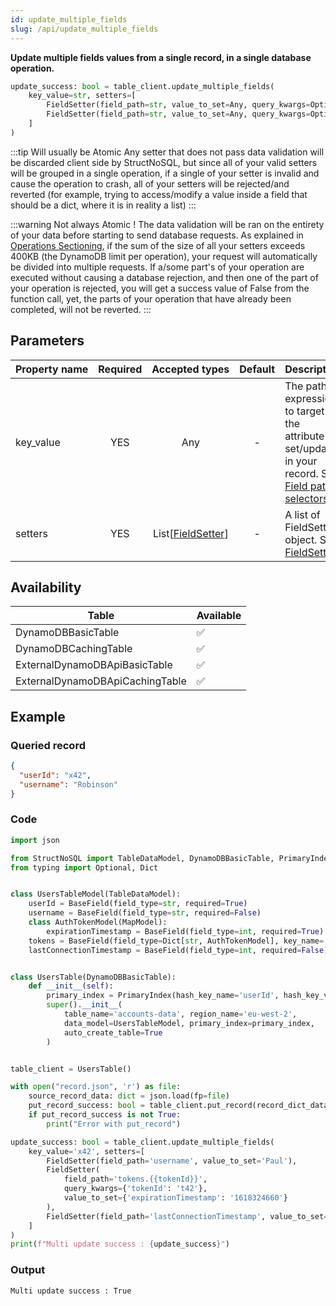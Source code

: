 ```yaml
---
id: update_multiple_fields
slug: /api/update_multiple_fields
---
```


**Update multiple fields values from a single record, in a single database operation.**

```python
update_success: bool = table_client.update_multiple_fields(
    key_value=str, setters=[
        FieldSetter(field_path=str, value_to_set=Any, query_kwargs=Optional[dict]),
        FieldSetter(field_path=str, value_to_set=Any, query_kwargs=Optional[dict])
    ]
)
```

:::tip Will usually be Atomic
Any setter that does not pass data validation will be discarded client side by StructNoSQL, but since all of your valid 
setters will be grouped in a single operation, if a single of your setter is invalid and cause the operation to crash, 
all of your setters will be rejected/and reverted (for example, trying to access/modify a value inside a field that 
should be a dict, where it is in reality a list)
:::

:::warning Not always Atomic !
The data validation will be ran on the entirety of your data before starting to
send database requests. As explained in [Operations Sectioning](../details/operations_sectioning.md), if the sum of the 
size of all your setters exceeds 400KB (the DynamoDB limit per operation), your request will automatically be divided 
into multiple requests. If a/some part's of your operation are executed without causing a database rejection, and then 
one of the part of your operation is rejected, you will get a success value of False from the function call, yet, the 
parts of your operation that have already been completed, will not be reverted.
:::

## Parameters
| Property&nbsp;name | Required | Accepted&nbsp;types | Default | Description |
| ------------------ | :------: | :-----------------: | :-----: | :---------- |
| key_value | YES | Any | - | The path expression to target the attribute to set/update in your record. See [Field path selectors](../basics/field_path_selectors.md)
| setters | YES | List[[FieldSetter](../api/FieldSetter.md)] | - | A list of FieldSetter object. See [FieldSetter](../api/FieldSetter.md) |


## Availability
| Table | Available |
| ----- | :-------- |
| DynamoDBBasicTable | ✅
| DynamoDBCachingTable | ✅
| ExternalDynamoDBApiBasicTable | ✅
| ExternalDynamoDBApiCachingTable | ✅

## Example

### Queried record
```json
{
  "userId": "x42",
  "username": "Robinson"
}
```

### Code
```python
import json

from StructNoSQL import TableDataModel, DynamoDBBasicTable, PrimaryIndex, BaseField, MapModel, FieldSetter
from typing import Optional, Dict


class UsersTableModel(TableDataModel):
    userId = BaseField(field_type=str, required=True)
    username = BaseField(field_type=str, required=False)
    class AuthTokenModel(MapModel):
        expirationTimestamp = BaseField(field_type=int, required=True)
    tokens = BaseField(field_type=Dict[str, AuthTokenModel], key_name='tokenId', required=False)
    lastConnectionTimestamp = BaseField(field_type=int, required=False)


class UsersTable(DynamoDBBasicTable):
    def __init__(self):
        primary_index = PrimaryIndex(hash_key_name='userId', hash_key_variable_python_type=str)
        super().__init__(
            table_name='accounts-data', region_name='eu-west-2',
            data_model=UsersTableModel, primary_index=primary_index,
            auto_create_table=True
        )


table_client = UsersTable()

with open("record.json", 'r') as file:
    source_record_data: dict = json.load(fp=file)
    put_record_success: bool = table_client.put_record(record_dict_data=source_record_data)
    if put_record_success is not True:
        print("Error with put_record")

update_success: bool = table_client.update_multiple_fields(
    key_value='x42', setters=[
        FieldSetter(field_path='username', value_to_set='Paul'),
        FieldSetter(
            field_path='tokens.{{tokenId}}',
            query_kwargs={'tokenId': 't42'},
            value_to_set={'expirationTimestamp': '1618324660'}
        ),
        FieldSetter(field_path='lastConnectionTimestamp', value_to_set='1606714120')
    ]
)
print(f"Multi update success : {update_success}")

```

### Output
```
Multi update success : True
```
        
